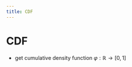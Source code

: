 ```yaml
---
title: CDF
---
```


# CDF
- get cumulative density function $\varphi : \mathbb{R} \rightarrow [0,1]$






























